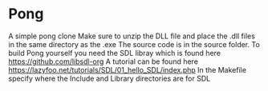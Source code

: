 # Pong
A simple pong clone
Make sure to unzip the DLL file and place the .dll files in the same directory as the .exe
The source code is in the source folder.
To build Pong yourself you need the SDL libray which is found here https://github.com/libsdl-org
A tutorial can be found here https://lazyfoo.net/tutorials/SDL/01_hello_SDL/index.php
In the Makefile specify where the Include and Library directories are for SDL
